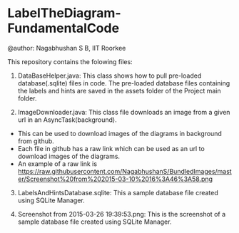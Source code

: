 # LabelTheDiagram-FundamentalCode
@author: Nagabhushan S B, IIT Roorkee

This repository contains the folowing files:

1. DataBaseHelper.java: This class shows how to pull pre-loaded database(.sqlite) files in code. The pre-loaded database files containing the labels and hints are saved in the assets folder of the Project main folder.


2. ImageDownloader.java: This class file downloads an image from a given url in an AsyncTask(background). 
 * This can be used to download images of the diagrams in background from github. 
 * Each file in github has a raw link which can be used as an url to download images of the diagrams.
 * An example of a raw link is    https://raw.githubusercontent.com/NagabhushanS/BundledImages/master/Screenshot%20from%202015-03-10%2016%3A46%3A58.png
 

3. LabelsAndHintsDatabase.sqlite: This a sample database file created using SQLite Manager.
 

4. Screenshot from 2015-03-26 19:39:53.png: This is the screenshot of a sample database file created using SQLite Manager. 
